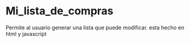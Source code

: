 # Mi_lista_de_compras

Permite al usuario generar una lista que puede modificar.
esta hecho en html y javascript
